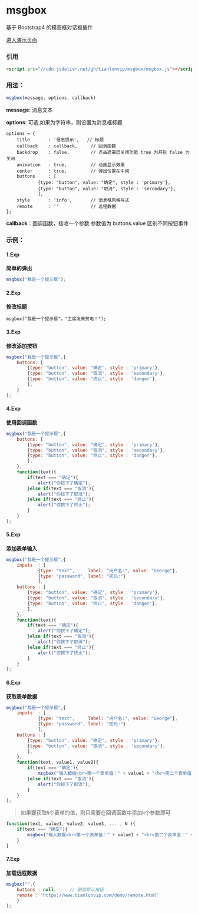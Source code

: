 # msgbox

基于 Bootstrap4 的模态框对话框插件

<a href="https://www.tianlunvip.com/demo/msgbox.html" target="_blank">进入演示页面</a>

### 引用

```html
<script src="//cdn.jsdelivr.net/gh/tianlunvip/msgbox/msgbox.js"></script>
```

### 用法：

```javascript
msgbox(message, options, callback)
```

**message**: 消息文本

**options**: 可选,如果为字符串，则设置为消息框标题

	options = {
		title  		: '信息提示',  	// 标题
		callback   	: callback,		// 回调函数
		backdrop   	: false,		// 点击遮罩层关闭功能 true 为开启 false 为关闭
		animation  	: true,			// 动画显示效果
		center 		: true,			// 弹出位置在中间
		buttons		: [
				{type: "button", value: "确定", style : 'primary'},
				{type: "button", value: "取消", style : 'secondary'},
				],
	    style  		: 'info',		// 消息框风格样式
	    remote 		: ''			// 远程数据
	};

**callback**：回调函数，接收一个参数 参数值为 buttons.value 区别不同按钮事件

### 示例：

#### **1.Exp**

**简单的弹出**

```javascript
msgbox("我是一个提示框");
```

#### **2.Exp**

**修改标题**

```
msgbox("我是一个提示框"，"主席发来贺电！");
```

#### **3.Exp**

**修改添加按钮**

```javascript
msgbox("我是一个提示框",{ 
	buttons: [
		{type: "button", value: "确定", style : 'primary'},
		{type: "button", value: "取消", style : 'secondary'},
		{type: "button", value: "终止", style : 'danger'},
		],
	}
);
```

#### **4.Exp**

**使用回调函数**

```javascript
msgbox("我是一个提示框",{ 
	buttons: [
		{type: "button", value: "确定", style : 'primary'},
		{type: "button", value: "取消", style : 'secondary'},
		{type: "button", value: "终止", style : 'danger'},
		],
	},
	function(text){
		if(text === "确定"){
			alert("你按下了确定");
		}else if(text === "取消"){
			alert("你按下了取消");
		}else if(text === "终止"){
			alert("你按下了终止");
		}
	}
);
```

#### **5.Exp**

**添加表单输入**

```javascript
msgbox("我是一个提示框",{
	inputs  : [
      		{type: "text",     label: "用户名:", value: "George"},
      		{type: "password", label: "密码:"}
    		],
	buttons : [
		{type: "button", value: "确定", style : 'primary'},
		{type: "button", value: "取消", style : 'secondary'},
		{type: "button", value: "终止", style : 'danger'},
		],
	},
	function(text){
		if(text === "确定"){
			alert("你按下了确定");
		}else if(text === "取消"){
			alert("你按下了取消");
		}else if(text === "终止"){
			alert("你按下了终止");
		}
	}
);
```

#### **6.Exp**

**获取表单数据**

```javascript
msgbox("我是一个提示框",{
	inputs  : [
      		{type: "text",     label: "用户名:", value: "George"},
      		{type: "password", label: "密码:"}
    		],
	buttons : [
		{type: "button", value: "确定", style : 'primary'},
		{type: "button", value: "取消", style : 'secondary'},
		],
	},
	function(text, value1, value2){
		if(text === "确定"){
			msgbox("输入数据<br>第一个表单值：" + value1 + "<br>第二个表单值：" + value2);
		}else if(text === "取消"){
			alert("你按下了取消");
		}
	}
);
```

> 如果要获取`N`个表单的值，则只需要在回调函数中添加`N`个参数即可

```javascript
function(text, value1, value2, value3, ... , N ){
	if(text === "确定"){
		msgbox("输入数据<br>第一个表单值：" + value1 + "<br>第二个表单值：" + value2);
	}
}
```

#### **7.Exp**

**加载远程数据**

```javascript
msgbox("",{
	buttons : null,		// 删除默认按钮
	remote : 'https://www.tianlunvip.com/demo/remote.html'
	}
);
```



